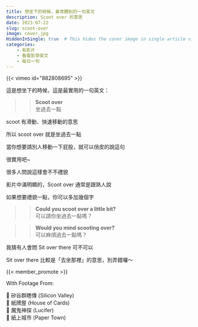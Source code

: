 ```yaml
---
title: 想坐下的時候，最常聽到的一句英文
description: Scoot over 的意思
date: 2023-07-22
slug: scoot-over
image: cover.jpg
HiddenInSingle: true  # This hides the cover image in single article view
categories:
    - 有影片
    - 看電影學英文
    - 每日一句
---
```


{{< vimeo id="882808695" >}}


這是想坐下的時候，這是最實用的一句英文：
 
>> **Scoot over**  
>> 坐過去一點  

scoot 有滑動、快速移動的意思

所以 scoot over 就是坐過去一點

當你想要請別人移動一下屁股，就可以俏皮的說這句

很實用吧~

很多人問說這樣會不不禮貌

影片中滿明顯的，Scoot over 通常是跟熟人說

如果想要禮貌一點，你可以多加幾個字

>> **Could you scoot over a little bit?**  
>> 可以請你坐過去一點嗎？

>> **Would you mind scooting over?**  
>> 可以麻煩過去一點嗎？


我猜有人會問 Sit over there 可不可以

Sit over there 比較是「去坐那裡」的意思，別弄錯囉～

{{< member_promote >}}

With Footage From:  

🎥 矽谷群瞎傳 (Silicon Valley)   
🎥 紙牌屋 (House of Cards)  
🎥 魔鬼神探 (Lucifer)  
🎥 紙上城市 (Paper Town)  

